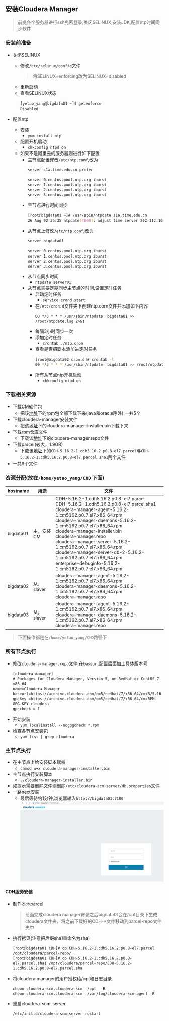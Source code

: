 ## 安装Cloudera Manager

> 前提各个服务器进行ssh免密登录,关闭SELINUX,安装JDK,配置ntp时间同步软件

### 安装前准备

* 关闭SELINUX
  * 修改`/etc/selinux/config`文件
    > 将SELINUX=enforcing改为SELINUX=disabled
  * 重新启动
  * 查看SELINUX状态
    ```sh
    [yetao_yang@bigdata01 ~]$ getenforce
    Disabled
    ```

* 配置ntp
  * 安装
    * `yum install ntp`
  * 配置开机启动
    * `chkconfig ntpd on`
  * 如果不是阿里云的服务器则进行如下配置
    * 主节点配置修改`/etc/ntp.conf`,改为
      ```
      server s1a.time.edu.cn prefer

      server 0.centos.pool.ntp.org iburst
      server 1.centos.pool.ntp.org iburst
      server 2.centos.pool.ntp.org iburst
      server 3.centos.pool.ntp.org iburst
      ```
    * 主节点进行时间同步
      ```sh
      [root@bigdata01 ~]# /usr/sbin/ntpdate s1a.time.edu.cn
      26 Aug 02:36:35 ntpdate[4808]: adjust time server 202.112.10.60 offset -0.000118 sec
      ```
    * 从节点上修改`/etc/ntp.conf`,改为
      ```
      server bigdata01

      server 0.centos.pool.ntp.org iburst
      server 1.centos.pool.ntp.org iburst
      server 2.centos.pool.ntp.org iburst
      server 3.centos.pool.ntp.org iburst
      ```
    * 从节点同步时间
      * `ntpdate server01`
    * 从节点需要定期同步主节点的时间,设置定时任务
      * 启动定时任务
        * `service crond start`
      * 在`/etc/cron.d`文件夹下创建ntp.corn文件并添加如下内容
        ```
        00 */3 * * * /usr/sbin/ntpdate  bigdata01 >> /root/ntpdate.log 2>&1
        ```
      * 每隔3小时同步一次
      * 添加定时任务
        * `crontab ./ntp.cron`
      * 查看是否把脚本添加进定时任务
        ```sh
        [root@bigdata02 cron.d]# crontab -l
        00 */3 * * * /usr/sbin/ntpdate  bigdata01 >> /root/ntpdate.log 2>&1
        ```
      * 所有从节点ntp开机启动
        * `chkconfig ntpd on`

### 下载相关资源
* 下载CM软件包
  * 把该[地址](http://archive.cloudera.com/cm5/redhat/7/x86_64/cm/5.16/RPMS/x86_64/)下的rpm包全部下载下来(java和oracle除外),一共5个
* 下载cloudera-manager安装文件
  * 把该[地址](http://archive.cloudera.com/cm5/installer/5.1.6/)下的cloudera-manager-installer.bin下载下来
* 下载rpm仓库文件
  * 下载该[地址](http://archive.cloudera.com/cm5/redhat/7/x86_64/cm/)下的cloudera-manager.repo文件
* 下载parcel(较大，1.9GB)
  * 下载该[地址](http://archive.cloudera.com/cdh5/parcels/5.16/)下的`CDH-5.16.2-1.cdh5.16.2.p0.8-el7.parcel`与`CDH-5.16.2-1.cdh5.16.2.p0.8-el7.parcel.sha1`两个文件
* 一共9个文件

### 资源分配(放在`/home/yetao_yang/CHD` 下面)
hostname | 用途 | 文件
-- | -- | --
bigdata01 | 主，安装CM | CDH-5.16.2-1.cdh5.16.2.p0.8-el7.parcel<br/>CDH-5.16.2-1.cdh5.16.2.p0.8-el7.parcel.sha1<br/>cloudera-manager-agent-5.16.2-1.cm5162.p0.7.el7.x86_64.rpm<br/>cloudera-manager-daemons-5.16.2-1.cm5162.p0.7.el7.x86_64.rpm<br/>cloudera-manager-installer.bin<br/>cloudera-manager.repo<br/>cloudera-manager-server-5.16.2-1.cm5162.p0.7.el7.x86_64.rpm<br/>cloudera-manager-server-db-2-5.16.2-1.cm5162.p0.7.el7.x86_64.rpm<br/>enterprise-debuginfo-5.16.2-1.cm5162.p0.7.el7.x86_64.rpm
bigdata02 | 从，slaver | cloudera-manager-agent-5.16.2-1.cm5162.p0.7.el7.x86_64.rpm<br/>cloudera-manager-daemons-5.16.2-1.cm5162.p0.7.el7.x86_64.rpm<br/>cloudera-manager.repo
bigdata03 | 从，slaver | cloudera-manager-agent-5.16.2-1.cm5162.p0.7.el7.x86_64.rpm<br/>cloudera-manager-daemons-5.16.2-1.cm5162.p0.7.el7.x86_64.rpm<br/>cloudera-manager.repo

> 下面操作都是在`/home/yetao_yang/CHD`路径下

### 所有节点执行
* 修改`cloudera-manager.repo`文件,在`baseurl`配置后面加上具体版本号
  ```
  [cloudera-manager]
  # Packages for Cloudera Manager, Version 5, on RedHat or CentOS 7 x86_64
  name=Cloudera Manager
  baseurl=https://archive.cloudera.com/cm5/redhat/7/x86_64/cm/5/5.16
  gpgkey =https://archive.cloudera.com/cm5/redhat/7/x86_64/cm/RPM-GPG-KEY-cloudera
  gpgcheck = 1
  ```
* 开始安装
  * `yum localinstall --nogpgcheck *.rpm`
* 检查各节点安装包
  * `yum list | grep cloudera`


### 主节点执行
* 在主节点上给安装脚本赋权
  * `chmod u+x cloudera-manager-installer.bin`
* 主节点执行安装脚本
  * `./cloudera-manager-installer.bin`
* 如提示需要删除文件则删除`/etc/cloudera-scm-server/db.properties`文件
* 一路next安装
  * 最后等待约1分钟,浏览器输入`http://bigdata01:7180`
    ![](./img/image01.png)<br/>

#### CDH服务安装
* 制作本地parcel
  > 前面完成cloudera manager安装之后bigdata01会在/opt目录下生成cloudera文件夹，将之前下载好的CDH-*文件移动到parcel-repo文件夹中
* 执行拷贝(注意把后缀sha1重命名为sha)
  ```
  [root@bigdata01 CDH]# cp CDH-5.16.2-1.cdh5.16.2.p0.8-el7.parcel /opt/cloudera/parcel-repo/
  [root@bigdata01 CDH]# cp CDH-5.16.2-1.cdh5.16.2.p0.8-el7.parcel.sha1 /opt/cloudera/parcel-repo/CDH-5.16.2-1.cdh5.16.2.p0.8-el7.parcel.sha
  ```
* 将cloudera manager的用户授权给/opt和日志目录
  ```
  chown cloudera-scm.cloudera-scm  /opt  -R
  chown cloudera-scm.cloudera-scm  /var/log/cloudera-scm-agent -R
  ```

* 重启cloudera-scm-server
  ```sh
  /etc/init.d/cloudera-scm-server restart
  ```
